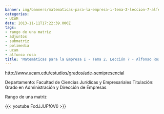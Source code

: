 ```yaml
---
banner: img/banners/matematicas-para-la-empresa-i-tema-2-leccion-7-alfonso-rosa.jpg
categories:
- UCAM
date: 2013-11-11T17:22:39.000Z
tags:
- rango de una matriz
- adjuntos
- submatriz
- polimedia
- ucam
- alfonso rosa
title: 'Matemáticas para la Empresa I - Tema 2. Lección 7 - Alfonso Rosa'
---
```


http://www.ucam.edu/estudios/grados/ade-semipresencial

Departamento: Facultad de Ciencias Jurídicas y Empresariales
Titulación: Grado en Administración y Dirección de Empresas

Rango de una matriz

{{< youtube FodJJUFf0V0 >}}
